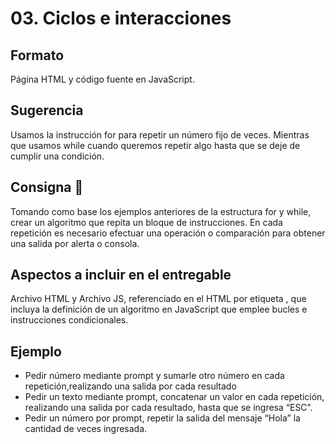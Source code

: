 # 03. Ciclos e interacciones

## Formato
Página HTML y  código fuente en JavaScript.

## Sugerencia
Usamos la instrucción for para repetir un número fijo de veces. Mientras que usamos while cuando queremos repetir algo hasta que se deje de cumplir una condición. 

## Consigna 📝
Tomando como base los ejemplos anteriores de la estructura for y while, crear un algoritmo que repita un bloque de instrucciones. En cada repetición es necesario efectuar una operación o comparación para obtener una salida por alerta o consola.

## Aspectos a incluir en el entregable
Archivo HTML y Archivo JS, referenciado en el HTML por etiqueta <script src="js/miarchivo.js"></script>, que incluya la definición de un algoritmo en JavaScript que emplee bucles e instrucciones condicionales.

## Ejemplo
- Pedir número mediante prompt y sumarle otro número en cada repetición,realizando una salida por cada resultado
- Pedir un texto mediante prompt, concatenar un valor en cada repetición, realizando una salida por cada resultado, hasta que se ingresa “ESC”.
- Pedir un número por prompt, repetir la salida del mensaje “Hola” la cantidad de veces ingresada.
